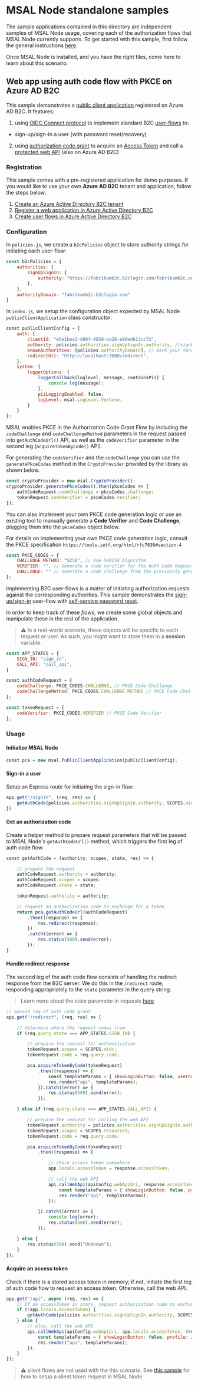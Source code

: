 # MSAL Node standalone samples

The sample applications contained in this directory are independent samples of MSAL Node usage, covering each of the authorization flows that MSAL Node currently supports. To get started with this sample, first follow the general instructions [here](../readme.md).

Once MSAL Node is installed, and you have the right files, come here to learn about this scenario.

## Web app using auth code flow with PKCE on Azure AD B2C

This sample demonstrates a [public client application](https://docs.microsoft.com/azure/active-directory-b2c/application-types) registered on Azure AD B2C. It features:

1. using [OIDC Connect protocol](https://docs.microsoft.com/azure/active-directory-b2c/openid-connect) to implement standard B2C [user-flows](https://docs.microsoft.com/azure/active-directory-b2c/user-flow-overview) to:

- sign-up/sign-in a user (with password reset/recovery)

2. using [authorization code grant](https://docs.microsoft.com/azure/active-directory-b2c/authorization-code-flow) to acquire an [Access Token](https://docs.microsoft.com/azure/active-directory-b2c/tokens-overview) and call a [protected web API](https://docs.microsoft.com/azure/active-directory-b2c/add-web-api-application?tabs=app-reg-ga) (also on Azure AD B2C)

### Registration

This sample comes with a pre-registered application for demo purposes. If you would like to use your own **Azure AD B2C** tenant and application, follow the steps below:

1. [Create an Azure Active Directory B2C tenant](https://docs.microsoft.com/azure/active-directory-b2c/tutorial-create-tenant)
2. [Register a web application in Azure Active Directory B2C](https://docs.microsoft.com/azure/active-directory-b2c/tutorial-register-applications?tabs=app-reg-ga)
3. [Create user flows in Azure Active Directory B2C](https://docs.microsoft.com/azure/active-directory-b2c/tutorial-create-user-flows)

### Configuration

In `policies.js`, we create a `b2cPolicies` object to store authority strings for initiating each user-flow:

```javascript
const b2cPolicies = {
    authorities: {
        signUpSignIn: {
            authority: "https://fabrikamb2c.b2clogin.com/fabrikamb2c.onmicrosoft.com/B2C_1_susi",
        },
    },
    authorityDomain: "fabrikamb2c.b2clogin.com"
}
```

In `index.js`, we setup the configuration object expected by MSAL Node `publicClientApplication` class constructor:

```javascript
const publicClientConfig = {
    auth: {
        clientId: "e6e1bea3-d98f-4850-ba28-e80ed613cc72",
        authority: policies.authorities.signUpSignIn.authority, //signUpSignIn policy is our default authority
        knownAuthorities: [policies.authorityDomain], // mark your tenant's custom domain as a trusted authority
        redirectUri: "http://localhost:3000/redirect",
    },
    system: {
        loggerOptions: {
            loggerCallback(loglevel, message, containsPii) {
                console.log(message);
            },
            piiLoggingEnabled: false,
            logLevel: msal.LogLevel.Verbose,
        }
    }
};
```

MSAL enables PKCE in the Authorization Code Grant Flow by including the `codeChallenge` and `codeChallengeMethod` parameters in the request passed into `getAuthCodeUrl()` API, as well as the `codeVerifier` parameter in the second leg (`acquireTokenByCode()` API).

For generating the `codeVerifier` and the `codeChallenge` you can use the `generatePkceCodes` method in the `CryptoProvider` provided by the library as shown below.

```javascript
const cryptoProvider = new msal.CryptoProvider();
cryptoProvider.generatePkceCodes().then(pkceCodes => {
    authCodeRequest.codeChallenge = pkceCodes.challenge;
    tokenRequest.codeVerifier = pkceCodes.verifier;
});
```

You can also implement your own PKCE code generation logic or use an existing tool to manually generate a **Code Verifier** and **Code Challenge**, plugging them into the `pkceCodes` object below.

For details on implementing your own PKCE code generation logic, consult the PKCE specification `https://tools.ietf.org/html/rfc7636#section-4`

```javascript
const PKCE_CODES = {
    CHALLENGE_METHOD: "S256", // Use SHA256 Algorithm
    VERIFIER: "", // Generate a code verifier for the Auth Code Request first
    CHALLENGE: "" // Generate a code challenge from the previously generated code verifier
};
```

Implementing B2C user-flows is a matter of initiating authorization requests against the corresponding authorities. This sample demonstrates the [sign-up/sign-in](https://docs.microsoft.com/azure/active-directory-b2c/add-sign-up-and-sign-in-policy?pivots=b2c-user-flow) user-flow with [self-service password reset](https://docs.microsoft.com/azure/active-directory-b2c/add-password-reset-policy?pivots=b2c-user-flow#self-service-password-reset-recommended).

In order to keep track of these *flows*, we create some global objects and manipulate these in the rest of the application.

> :warning: In a real-world scenario, these objects will be specific to each request or user. As such, you might want to store them in a **session** variable.

```javascript
const APP_STATES = {
    SIGN_IN: "sign_in",
    CALL_API: "call_api",
}

const authCodeRequest = {
    codeChallenge: PKCE_CODES.CHALLENGE, // PKCE Code Challenge
    codeChallengeMethod: PKCE_CODES.CHALLENGE_METHOD // PKCE Code Challenge Method
};

const tokenRequest = {
    codeVerifier: PKCE_CODES.VERIFIER // PKCE Code Verifier
};
```

### Usage

#### Initialize MSAL Node

```javascript
const pca = new msal.PublicClientApplication(publicClientConfig);
```

#### Sign-in a user

Setup an Express route for initiating the sign-in flow:

```javascript
app.get("/signin", (req, res) => {
    getAuthCode(policies.authorities.signUpSignIn.authority, SCOPES.oidc, APP_STATES.SIGN_IN, res);
})
```

#### Get an authorization code

Create a helper method to prepare request parameters that will be passed to MSAL Node's `getAuthCodeUrl()` method, which triggers the first leg of auth code flow.

```javascript
const getAuthCode = (authority, scopes, state, res) => {

    // prepare the request
    authCodeRequest.authority = authority;
    authCodeRequest.scopes = scopes;
    authCodeRequest.state = state;

    tokenRequest.authority = authority;

    // request an authorization code to exchange for a token
    return pca.getAuthCodeUrl(authCodeRequest)
        .then((response) => {
            res.redirect(response);
        })
        .catch((error) => {
            res.status(500).send(error);
        });
}
```

#### Handle redirect response

The second leg of the auth code flow consists of handling the redirect response from the B2C server. We do this in the `/redirect` route, responding appropriately to the `state` parameter in the query string.

> Learn more about the state parameter in requests [here](https://docs.microsoft.com/azure/active-directory-b2c/authorization-code-flow#1-get-an-authorization-code)

```javascript
// Second leg of auth code grant
app.get("/redirect", (req, res) => {

    // determine where the request comes from
    if (req.query.state === APP_STATES.SIGN_IN) {

        // prepare the request for authentication
        tokenRequest.scopes = SCOPES.oidc;
        tokenRequest.code = req.query.code;

        pca.acquireTokenByCode(tokenRequest)
            .then((response) => {
                const templateParams = { showLoginButton: false, username: response.account.username, profile: false };
                res.render("api", templateParams);
            }).catch((error) => {
                res.status(500).send(error);
            });

    } else if (req.query.state === APP_STATES.CALL_API) {

        // prepare the request for calling the web API
        tokenRequest.authority = policies.authorities.signUpSignIn.authority;
        tokenRequest.scopes = SCOPES.resource1;
        tokenRequest.code = req.query.code;

        pca.acquireTokenByCode(tokenRequest)
            .then((response) => {

                // store access token somewhere
                app.locals.accessToken = response.accessToken;

                // call the web API
                api.callWebApi(apiConfig.webApiUri, response.accessToken, (response) => {
                    const templateParams = { showLoginButton: false, profile: JSON.stringify(response, null, 4) };
                    res.render("api", templateParams);
                });

            }).catch((error) => {
                console.log(error);
                res.status(500).send(error);
            });

    } else {
        res.status(500).send("Unknown");
    }
});
```

#### Acquire an access token

Check if there is a stored access token in memory; if not, initiate the first leg of auth code flow to request an access token. Otherwise, call the web API.

```javascript
app.get("/api", async (req, res) => {
    // If no accessToken in store, request authorization code to exchange for a token
    if (!app.locals.accessToken) {
        getAuthCode(policies.authorities.signUpSignIn.authority, SCOPES.resource1, APP_STATES.CALL_API, res);
    } else {
        // else, call the web API
        api.callWebApi(apiConfig.webApiUri, app.locals.accessToken, (response) => {
            const templateParams = { showLoginButton: false, profile: JSON.stringify(response, null, 4) };
            res.render("api", templateParams);
        });
    }
});
```

> :warning: silent flows are not used with the this scenario. See [this sample](https://github.com/AzureAD/microsoft-authentication-library-for-js/tree/dev/samples/msal-node-samples/standalone-samples/b2c-silent-flow) for how to setup a silent token request in MSAL Node
